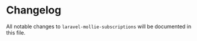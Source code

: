 # Changelog

All notable changes to `laravel-mollie-subscriptions` will be documented in this file.
